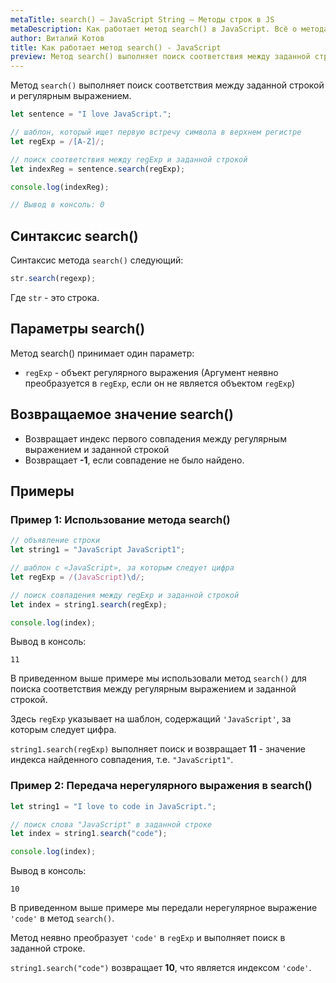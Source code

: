 ```yaml
---
metaTitle: search() – JavaScript String – Методы строк в JS
metaDescription: Как работает метод search() в JavaScript. Всё о методах работы со строками в JavaScript | База знаний PurpleSchool
author: Виталий Котов
title: Как работает метод search() - JavaScript
preview: Метод search() выполняет поиск соответствия между заданной строкой и регулярным выражением...
---
```


Метод `search()` выполняет поиск соответствия между заданной строкой и регулярным выражением.

```javascript
let sentence = "I love JavaScript.";

// шаблон, который ищет первую встречу символа в верхнем регистре
let regExp = /[A-Z]/;

// поиск соответствия между regExp и заданной строкой
let indexReg = sentence.search(regExp);

console.log(indexReg);

// Вывод в консоль: 0
```

## Синтаксис search()

Синтаксис метода `search()` следующий:

```javascript
str.search(regexp);
```

Где `str` - это строка.

## Параметры search()

Метод search() принимает один параметр:

- `regExp` - объект регулярного выражения (Аргумент неявно преобразуется в `regExp`, если он не является объектом `regExp`)

## Возвращаемое значение search()

- Возвращает индекс первого совпадения между регулярным выражением и заданной строкой
- Возвращает **-1**, если совпадение не было найдено.

## Примеры

### Пример 1: Использование метода search()

```javascript
// объявление строки
let string1 = "JavaScript JavaScript1";

// шаблон с «JavaScript», за которым следует цифра
let regExp = /(JavaScript)\d/;

// поиск совпадения между regExp и заданной строкой
let index = string1.search(regExp);

console.log(index);
```

Вывод в консоль:

```
11
```

В приведенном выше примере мы использовали метод `search()` для поиска соответствия между регулярным выражением и заданной строкой.

Здесь `regExp` указывает на шаблон, содержащий `'JavaScript'`, за которым следует цифра.

`string1.search(regExp)` выполняет поиск и возвращает **11** - значение индекса найденного совпадения, т.е. `"JavaScript1"`.

### Пример 2: Передача нерегулярного выражения в search()

```javascript
let string1 = "I love to code in JavaScript.";

// поиск слова "JavaScript" в заданной строке
let index = string1.search("code");

console.log(index);
```

Вывод в консоль:

```
10
```

В приведенном выше примере мы передали нерегулярное выражение `'code'` в метод `search()`.

Метод неявно преобразует `'code'` в `regExp` и выполняет поиск в заданной строке.

`string1.search("code")` возвращает **10**, что является индексом `'code'`.
